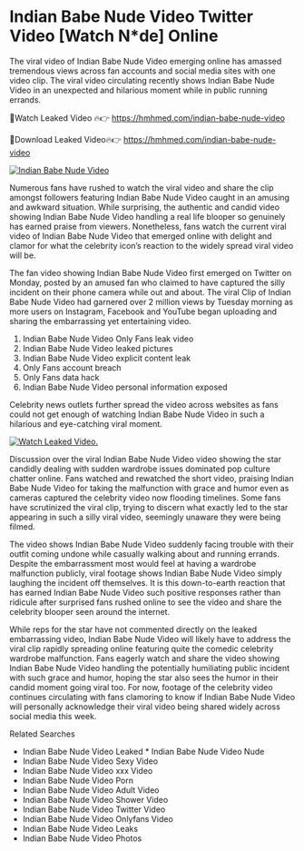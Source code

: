 ﻿# Indian Babe Nude Video Twitter Video [Watch N*de] Online

The viral video of ﻿Indian Babe Nude Video emerging online has amassed tremendous views across fan accounts and social media sites with one video clip. The viral video circulating recently shows ﻿Indian Babe Nude Video in an unexpected and hilarious moment while in public running errands. 

🔴Watch Leaked Video 🔥👉  https://hmhmed.com/indian-babe-nude-video 

🔴Download Leaked Video🔥👉  https://hmhmed.com/indian-babe-nude-video 

[![Indian Babe Nude Video](https://i.imgur.com/dJHk4Zq.gif)](https://hmhmed.com/indian-babe-nude-video)

Numerous fans have rushed to watch the viral video and share the clip amongst followers featuring ﻿Indian Babe Nude Video caught in an amusing and awkward situation. While surprising, the authentic and candid video showing ﻿Indian Babe Nude Video handling a real life blooper so genuinely has earned praise from viewers. Nonetheless, fans watch the current viral video of ﻿Indian Babe Nude Video that emerged online with delight and clamor for what the celebrity icon’s reaction to the widely spread viral video will be.

The fan video showing ﻿Indian Babe Nude Video first emerged on Twitter on Monday, posted by an amused fan who claimed to have captured the silly incident on their phone camera while out and about. The viral Clip of ﻿Indian Babe Nude Video had garnered over 2 million views by Tuesday morning as more users on Instagram, Facebook and YouTube began uploading and sharing the embarrassing yet entertaining video. 

1. ﻿Indian Babe Nude Video Only Fans leak video
2. ﻿Indian Babe Nude Video leaked pictures
3. ﻿Indian Babe Nude Video explicit content leak
4. Only Fans account breach
5. Only Fans data hack
6. ﻿Indian Babe Nude Video personal information exposed

Celebrity news outlets further spread the video across websites as fans could not get enough of watching ﻿Indian Babe Nude Video in such a hilarious and eye-catching viral moment. 

[![Watch Leaked Video.](https://miro.medium.com/v2/resize:fit:828/format:webp/1*cilzJN44JGOrTw9NJCrNHA.gif "Watch Leaked Video")](https://hmhmed.com/indian-babe-nude-video)

Discussion over the viral ﻿Indian Babe Nude Video video showing the star candidly dealing with sudden wardrobe issues dominated pop culture chatter online. Fans watched and rewatched the short video, praising ﻿Indian Babe Nude Video for taking the malfunction with grace and humor even as cameras captured the celebrity video now flooding timelines. Some fans have scrutinized the viral clip, trying to discern what exactly led to the star appearing in such a silly viral video, seemingly unaware they were being filmed.

The video shows ﻿Indian Babe Nude Video suddenly facing trouble with their outfit coming undone while casually walking about and running errands. Despite the embarrassment most would feel at having a wardrobe malfunction publicly, viral footage shows ﻿Indian Babe Nude Video simply laughing the incident off themselves. It is this down-to-earth reaction that has earned ﻿Indian Babe Nude Video such positive responses rather than ridicule after surprised fans rushed online to see the video and share the celebrity blooper seen around the internet.  

While reps for the star have not commented directly on the leaked embarrassing video, ﻿Indian Babe Nude Video will likely have to address the viral clip rapidly spreading online featuring quite the comedic celebrity wardrobe malfunction. Fans eagerly watch and share the video showing ﻿Indian Babe Nude Video handling the potentially humiliating public incident with such grace and humor, hoping the star also sees the humor in their candid moment going viral too. For now, footage of the celebrity video continues circulating with fans clamoring to know if ﻿Indian Babe Nude Video will personally acknowledge their viral video being shared widely across social media this week.

Related Searches
* ﻿Indian Babe Nude Video Leaked
﻿* Indian Babe Nude Video Nude
* ﻿Indian Babe Nude Video Sexy Video
* ﻿Indian Babe Nude Video xxx Video
* ﻿Indian Babe Nude Video Porn
* ﻿Indian Babe Nude Video Adult Video
* ﻿Indian Babe Nude Video Shower Video
* ﻿Indian Babe Nude Video Twitter Video
* ﻿Indian Babe Nude Video Onlyfans Video
* ﻿Indian Babe Nude Video Leaks
* ﻿Indian Babe Nude Video Photos